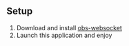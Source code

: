 

## Setup

1. Download and install [obs-websocket](https://github.com/Palakis/obs-websocket)
1. Launch this application and enjoy